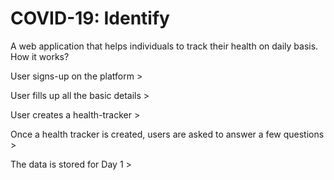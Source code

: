 # COVID-19: Identify

A web application that helps individuals to track their health on daily basis. How it works?

User signs-up on the platform >

User fills up all the basic details > 

User creates a health-tracker > 

Once a health tracker is created, users are asked to answer a few questions >

The data is stored for Day 1 > 

